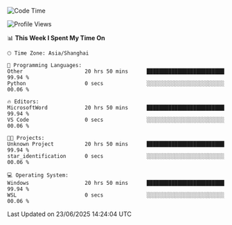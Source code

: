 <!--START_SECTION:waka-->
![Code Time](http://img.shields.io/badge/Code%20Time-3%2C016%20hrs%2056%20mins-blue)

![Profile Views](http://img.shields.io/badge/Profile%20Views-0-blue)

📊 **This Week I Spent My Time On** 

```text
🕑︎ Time Zone: Asia/Shanghai

💬 Programming Languages: 
Other                    20 hrs 50 mins      █████████████████████████   99.94 % 
Python                   0 secs              ░░░░░░░░░░░░░░░░░░░░░░░░░   00.06 % 

🔥 Editors: 
MicrosoftWord            20 hrs 50 mins      █████████████████████████   99.94 % 
VS Code                  0 secs              ░░░░░░░░░░░░░░░░░░░░░░░░░   00.06 % 

🐱‍💻 Projects: 
Unknown Project          20 hrs 50 mins      █████████████████████████   99.94 % 
star_identification      0 secs              ░░░░░░░░░░░░░░░░░░░░░░░░░   00.06 % 

💻 Operating System: 
Windows                  20 hrs 50 mins      █████████████████████████   99.94 % 
WSL                      0 secs              ░░░░░░░░░░░░░░░░░░░░░░░░░   00.06 % 
```


 Last Updated on 23/06/2025 14:24:04 UTC
<!--END_SECTION:waka-->